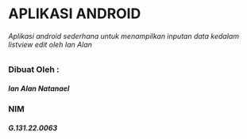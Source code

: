 # APLIKASI ANDROID
###### Aplikasi android sederhana untuk menampilkan inputan data kedalam listview edit oleh Ian Alan

### Dibuat Oleh :
##### Ian Alan Natanael
### NIM
##### G.131.22.0063